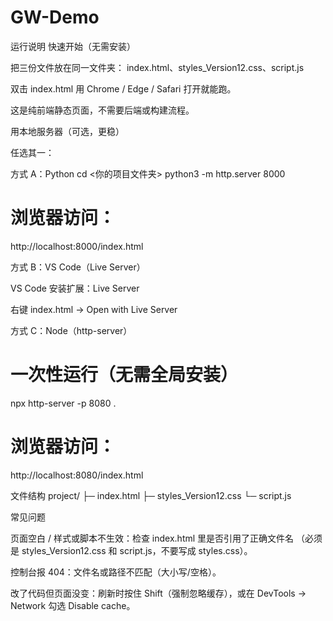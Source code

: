 # GW-Demo

运行说明
快速开始（无需安装）

把三份文件放在同一文件夹：
index.html、styles_Version12.css、script.js

双击 index.html 用 Chrome / Edge / Safari 打开就能跑。

这是纯前端静态页面，不需要后端或构建流程。

用本地服务器（可选，更稳）

任选其一：

方式 A：Python
cd <你的项目文件夹>
python3 -m http.server 8000
# 浏览器访问：
http://localhost:8000/index.html

方式 B：VS Code（Live Server）

VS Code 安装扩展：Live Server

右键 index.html → Open with Live Server

方式 C：Node（http-server）
# 一次性运行（无需全局安装）
npx http-server -p 8080 .
# 浏览器访问：
http://localhost:8080/index.html

文件结构
project/
├─ index.html
├─ styles_Version12.css
└─ script.js

常见问题

页面空白 / 样式或脚本不生效：检查 index.html 里是否引用了正确文件名
（必须是 styles_Version12.css 和 script.js，不要写成 styles.css）。

控制台报 404：文件名或路径不匹配（大小写/空格）。

改了代码但页面没变：刷新时按住 Shift（强制忽略缓存），或在 DevTools → Network 勾选 Disable cache。
